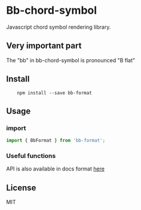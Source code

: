 # Bb-chord-symbol

Javascript chord symbol rendering library.

## Very important part

The "bb" in bb-chord-symbol is pronounced "B flat"

## Install

```shell
    npm install --save bb-format
```

## Usage

### import

```typescript
import { BbFormat } from 'bb-format';
```

### Useful functions

API is also available in docs format [here](https://marr11317.github.io/bb-format/)

## License

MIT
